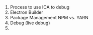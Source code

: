 1. Process to use ICA to debug
2. Electron Builder
3. Package Management NPM vs. YARN
4. Debug (live debug)
5. 